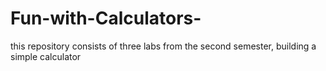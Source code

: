 # Fun-with-Calculators-
this repository consists of three labs from the second semester, building a simple calculator
